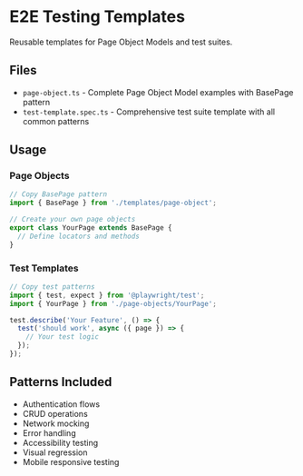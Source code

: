 # E2E Testing Templates

Reusable templates for Page Object Models and test suites.

## Files

- `page-object.ts` - Complete Page Object Model examples with BasePage pattern
- `test-template.spec.ts` - Comprehensive test suite template with all common patterns

## Usage

### Page Objects

```typescript
// Copy BasePage pattern
import { BasePage } from './templates/page-object';

// Create your own page objects
export class YourPage extends BasePage {
  // Define locators and methods
}
```

### Test Templates

```typescript
// Copy test patterns
import { test, expect } from '@playwright/test';
import { YourPage } from './page-objects/YourPage';

test.describe('Your Feature', () => {
  test('should work', async ({ page }) => {
    // Your test logic
  });
});
```

## Patterns Included

- Authentication flows
- CRUD operations
- Network mocking
- Error handling
- Accessibility testing
- Visual regression
- Mobile responsive testing
